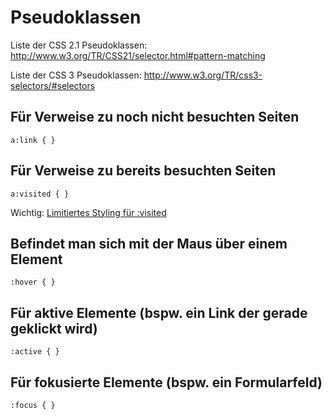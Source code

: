 # Pseudoklassen

Liste der CSS 2.1 Pseudoklassen: <http://www.w3.org/TR/CSS21/selector.html#pattern-matching>

Liste der CSS 3 Pseudoklassen: <http://www.w3.org/TR/css3-selectors/#selectors>

## Für Verweise zu noch nicht besuchten Seiten

```
a:link { }
```

## Für Verweise zu bereits besuchten Seiten

```
a:visited { }
```

Wichtig: [Limitiertes Styling für :visited](https://hacks.mozilla.org/2010/03/privacy-related-changes-coming-to-css-vistited/)  

## Befindet man sich mit der Maus über einem Element

```
:hover { }
```

## Für aktive Elemente (bspw. ein Link der gerade geklickt wird)

```
:active { }
```

## Für fokusierte Elemente (bspw. ein Formularfeld)

```
:focus { }
```
